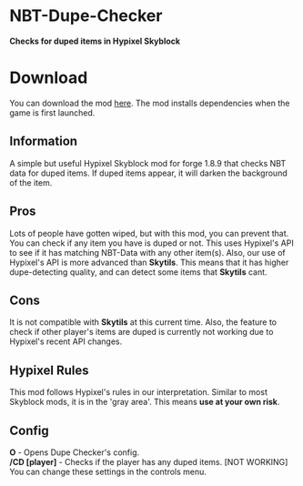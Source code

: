 # NBT-Dupe-Checker
**Checks for duped items in Hypixel Skyblock**

# Download
You can download the mod [here](https://cdn.discordapp.com/attachments/864756935755563040/971183417360285726/NBT-Dupe-Checker_1.2.7.jar). The mod installs dependencies when the game is first launched.

## Information
A simple but useful Hypixel Skyblock mod for forge 1.8.9 that checks NBT data for duped items. If duped items appear, it will darken the background of the item. 

## Pros
Lots of people have gotten wiped, but with this mod, you can prevent that. You can check if any item you have is duped or not. This uses Hypixel's API to see if it has matching NBT-Data with any other item(s). Also, our use of Hypixel's API is more advanced than **Skytils**. This means that it has higher dupe-detecting quality, and can detect some items that **Skytils** cant.

## Cons
It is not compatible with **Skytils** at this current time. Also, the feature to check if other player's items are duped is currently not working due to Hypixel's recent API changes.

## Hypixel Rules
This mod follows Hypixel's rules in our interpretation. Similar to most Skyblock mods, it is in the 'gray area'. This means **use at your own risk**.

## Config
**O** - Opens Dupe Checker's config. <br />
**/CD [player]** - Checks if the player has any duped items. [NOT WORKING] <br />
You can change these settings in the controls menu.

